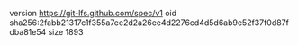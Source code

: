 version https://git-lfs.github.com/spec/v1
oid sha256:2fabb21317c1f355a7ee2d2a26ee4d2276cd4d5d6ab9e52f37f0d87fdba81e54
size 1893
